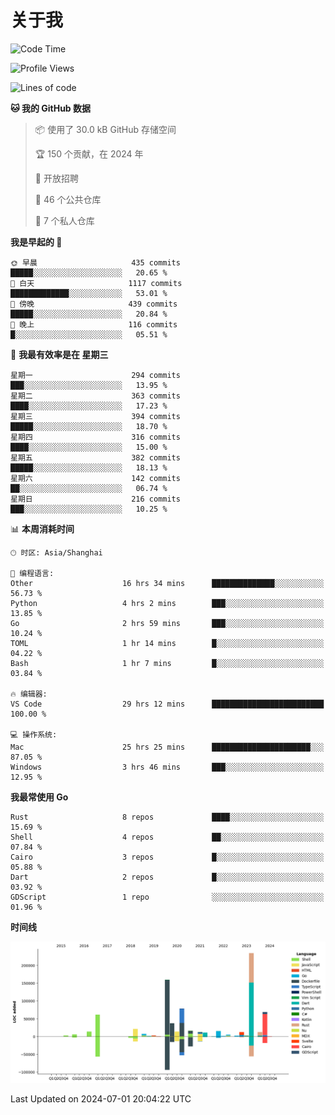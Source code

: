 # 关于我

<!--START_SECTION:waka-->
![Code Time](http://img.shields.io/badge/Code%20Time-2%2C886%20hrs%2044%20mins-blue)

![Profile Views](http://img.shields.io/badge/%E4%B8%AA%E4%BA%BA%E8%B5%84%E6%96%99%E8%A7%82%E7%9C%8B%E6%AC%A1%E6%95%B0-0-blue)

![Lines of code](https://img.shields.io/badge/%E4%BB%8E%E3%80%8CHello%20World%E3%80%8D%E8%B5%B7%E6%88%91%E5%B7%B2%E7%BB%8F%E5%86%99%E4%BA%86-798.7%20thousand%20%E8%A1%8C%E4%BB%A3%E7%A0%81-blue)

**🐱 我的 GitHub 数据** 

> 📦  使用了 30.0 kB GitHub 存储空间 
 > 
> 🏆 150 个贡献，在 2024 年
 > 
> 💼 开放招聘
 > 
> 📜 46 个公共仓库 
 > 
> 🔑 7 个私人仓库 
 > 
**我是早起的 🐤** 

```text
🌞 早晨                     435 commits         █████░░░░░░░░░░░░░░░░░░░░   20.65 % 
🌆 白天                     1117 commits        █████████████░░░░░░░░░░░░   53.01 % 
🌃 傍晚                     439 commits         █████░░░░░░░░░░░░░░░░░░░░   20.84 % 
🌙 晚上                     116 commits         █░░░░░░░░░░░░░░░░░░░░░░░░   05.51 % 
```
📅 **我最有效率是在 星期三** 

```text
星期一                      294 commits         ███░░░░░░░░░░░░░░░░░░░░░░   13.95 % 
星期二                      363 commits         ████░░░░░░░░░░░░░░░░░░░░░   17.23 % 
星期三                      394 commits         █████░░░░░░░░░░░░░░░░░░░░   18.70 % 
星期四                      316 commits         ████░░░░░░░░░░░░░░░░░░░░░   15.00 % 
星期五                      382 commits         █████░░░░░░░░░░░░░░░░░░░░   18.13 % 
星期六                      142 commits         ██░░░░░░░░░░░░░░░░░░░░░░░   06.74 % 
星期日                      216 commits         ███░░░░░░░░░░░░░░░░░░░░░░   10.25 % 
```


📊 **本周消耗时间** 

```text
🕑︎ 时区: Asia/Shanghai

💬 编程语言: 
Other                    16 hrs 34 mins      ██████████████░░░░░░░░░░░   56.73 % 
Python                   4 hrs 2 mins        ███░░░░░░░░░░░░░░░░░░░░░░   13.85 % 
Go                       2 hrs 59 mins       ███░░░░░░░░░░░░░░░░░░░░░░   10.24 % 
TOML                     1 hr 14 mins        █░░░░░░░░░░░░░░░░░░░░░░░░   04.22 % 
Bash                     1 hr 7 mins         █░░░░░░░░░░░░░░░░░░░░░░░░   03.84 % 

🔥 编辑器: 
VS Code                  29 hrs 12 mins      █████████████████████████   100.00 % 

💻 操作系统: 
Mac                      25 hrs 25 mins      ██████████████████████░░░   87.05 % 
Windows                  3 hrs 46 mins       ███░░░░░░░░░░░░░░░░░░░░░░   12.95 % 
```

**我最常使用 Go** 

```text
Rust                     8 repos             ████░░░░░░░░░░░░░░░░░░░░░   15.69 % 
Shell                    4 repos             ██░░░░░░░░░░░░░░░░░░░░░░░   07.84 % 
Cairo                    3 repos             █░░░░░░░░░░░░░░░░░░░░░░░░   05.88 % 
Dart                     2 repos             █░░░░░░░░░░░░░░░░░░░░░░░░   03.92 % 
GDScript                 1 repo              ░░░░░░░░░░░░░░░░░░░░░░░░░   01.96 % 
```



**时间线**

![Lines of Code chart](https://raw.githubusercontent.com/catusax/catusax/master/assets/bar_graph.png)


 Last Updated on 2024-07-01 20:04:22 UTC
<!--END_SECTION:waka-->
